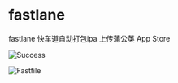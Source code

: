 # fastlane
fastlane 快车道自动打包ipa 上传蒲公英 App Store

![Success](https://github.com/XLsn0w/fastlane/blob/master/img/Fastfile.png?raw=true)

![Fastfile](https://github.com/XLsn0w/fastlane/blob/master/img/Success.png?raw=true)
